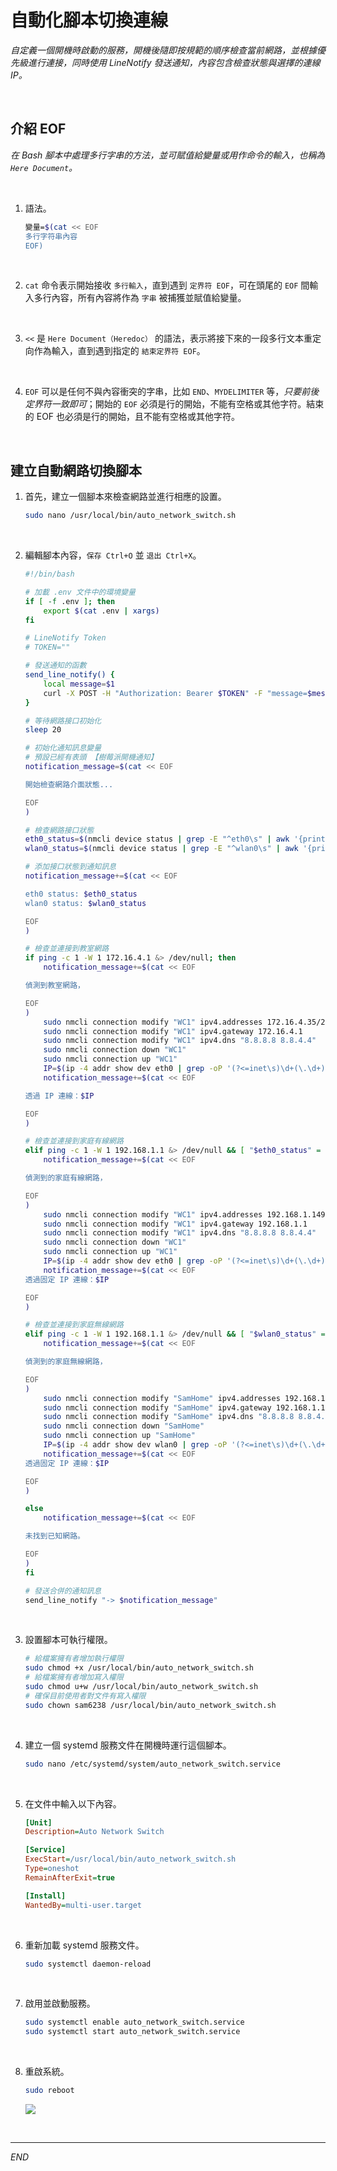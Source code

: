 # 自動化腳本切換連線

_自定義一個開機時啟動的服務，開機後隨即按規範的順序檢查當前網路，並根據優先級進行連接，同時使用 LineNotify 發送通知，內容包含檢查狀態與選擇的連線 IP。_

<br>

## 介紹 EOF

_在 Bash 腳本中處理多行字串的方法，並可賦值給變量或用作命令的輸入，也稱為 `Here Document`。_

<br>

1. 語法。

    ```bash
    變量=$(cat << EOF
    多行字符串內容
    EOF)
    ```

<br>

2. `cat` 命令表示開始接收 `多行輸入`，直到遇到 `定界符 EOF`，可在頭尾的 `EOF` 間輸入多行內容，所有內容將作為 `字串` 被捕獲並賦值給變量。

<br>

3. `<<` 是 `Here Document（Heredoc）` 的語法，表示將接下來的一段多行文本重定向作為輸入，直到遇到指定的 `結束定界符 EOF`。

<br>

4. `EOF` 可以是任何不與內容衝突的字串，比如 `END`、`MYDELIMITER` 等，_只要前後定界符一致即可_；開始的 `EOF` 必須是行的開始，不能有空格或其他字符。結束的 EOF 也必須是行的開始，且不能有空格或其他字符。

<br>

## 建立自動網路切換腳本

1. 首先，建立一個腳本來檢查網路並進行相應的設置。

    ```bash
    sudo nano /usr/local/bin/auto_network_switch.sh
    ```

<br>

2. 編輯腳本內容，`保存 Ctrl+O` 並 `退出 Ctrl+X`。

    ```bash
    #!/bin/bash

    # 加載 .env 文件中的環境變量
    if [ -f .env ]; then
        export $(cat .env | xargs)
    fi

    # LineNotify Token
    # TOKEN=""

    # 發送通知的函數
    send_line_notify() {
        local message=$1
        curl -X POST -H "Authorization: Bearer $TOKEN" -F "message=$message" https://notify-api.line.me/api/notify
    }

    # 等待網路接口初始化
    sleep 20

    # 初始化通知訊息變量
    # 預設已經有表頭 【樹莓派開機通知】
    notification_message=$(cat << EOF

    開始檢查網路介面狀態...

    EOF
    )

    # 檢查網路接口狀態
    eth0_status=$(nmcli device status | grep -E "^eth0\s" | awk '{print $3}')
    wlan0_status=$(nmcli device status | grep -E "^wlan0\s" | awk '{print $3}')

    # 添加接口狀態到通知訊息
    notification_message+=$(cat << EOF

    eth0 status: $eth0_status
    wlan0 status: $wlan0_status

    EOF
    )

    # 檢查並連接到教室網路
    if ping -c 1 -W 1 172.16.4.1 &> /dev/null; then
        notification_message+=$(cat << EOF

    偵測到教室網路，

    EOF
    )
        sudo nmcli connection modify "WC1" ipv4.addresses 172.16.4.35/24
        sudo nmcli connection modify "WC1" ipv4.gateway 172.16.4.1
        sudo nmcli connection modify "WC1" ipv4.dns "8.8.8.8 8.8.4.4"
        sudo nmcli connection down "WC1"
        sudo nmcli connection up "WC1"
        IP=$(ip -4 addr show dev eth0 | grep -oP '(?<=inet\s)\d+(\.\d+){3}')
        notification_message+=$(cat << EOF

    透過 IP 連線：$IP

    EOF
    )

    # 檢查並連接到家庭有線網路
    elif ping -c 1 -W 1 192.168.1.1 &> /dev/null && [ "$eth0_status" = "已連線" ]; then
        notification_message+=$(cat << EOF

    偵測到的家庭有線網路，

    EOF
    )
        sudo nmcli connection modify "WC1" ipv4.addresses 192.168.1.149/24
        sudo nmcli connection modify "WC1" ipv4.gateway 192.168.1.1
        sudo nmcli connection modify "WC1" ipv4.dns "8.8.8.8 8.8.4.4"
        sudo nmcli connection down "WC1"
        sudo nmcli connection up "WC1"
        IP=$(ip -4 addr show dev eth0 | grep -oP '(?<=inet\s)\d+(\.\d+){3}')
        notification_message+=$(cat << EOF
    透過固定 IP 連線：$IP

    EOF
    )

    # 檢查並連接到家庭無線網路
    elif ping -c 1 -W 1 192.168.1.1 &> /dev/null && [ "$wlan0_status" = "已連線" ]; then
        notification_message+=$(cat << EOF

    偵測到的家庭無線網路，

    EOF
    )
        sudo nmcli connection modify "SamHome" ipv4.addresses 192.168.1.150/24
        sudo nmcli connection modify "SamHome" ipv4.gateway 192.168.1.1
        sudo nmcli connection modify "SamHome" ipv4.dns "8.8.8.8 8.8.4.4"
        sudo nmcli connection down "SamHome"
        sudo nmcli connection up "SamHome"
        IP=$(ip -4 addr show dev wlan0 | grep -oP '(?<=inet\s)\d+(\.\d+){3}')
        notification_message+=$(cat << EOF
    透過固定 IP 連線：$IP

    EOF
    )

    else
        notification_message+=$(cat << EOF

    未找到已知網路。

    EOF
    )
    fi

    # 發送合併的通知訊息
    send_line_notify "-> $notification_message"
    ```

<br>

3. 設置腳本可執行權限。

    ```bash
    # 給檔案擁有者增加執行權限
    sudo chmod +x /usr/local/bin/auto_network_switch.sh
    # 給檔案擁有者增加寫入權限
    sudo chmod u+w /usr/local/bin/auto_network_switch.sh
    # 確保目前使用者對文件有寫入權限
    sudo chown sam6238 /usr/local/bin/auto_network_switch.sh
    ```

<br>

4. 建立一個 systemd 服務文件在開機時運行這個腳本。

    ```bash
    sudo nano /etc/systemd/system/auto_network_switch.service
    ```

<br>

5. 在文件中輸入以下內容。

    ```ini
    [Unit]
    Description=Auto Network Switch

    [Service]
    ExecStart=/usr/local/bin/auto_network_switch.sh
    Type=oneshot
    RemainAfterExit=true

    [Install]
    WantedBy=multi-user.target
    ```

<br>

6. 重新加載 systemd 服務文件。

    ```bash
    sudo systemctl daemon-reload
    ```

<br>

7. 啟用並啟動服務。

    ```bash
    sudo systemctl enable auto_network_switch.service
    sudo systemctl start auto_network_switch.service
    ```

<br>

8. 重啟系統。

    ```bash
    sudo reboot
    ```

    ![](images/img_01.png)

<br>

___

_END_


